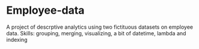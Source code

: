 # Employee-data
A project of descrptive analytics using two fictituous datasets on employee data. 
Skills: grouping, merging, visualizing, a bit of datetime, lambda and indexing
